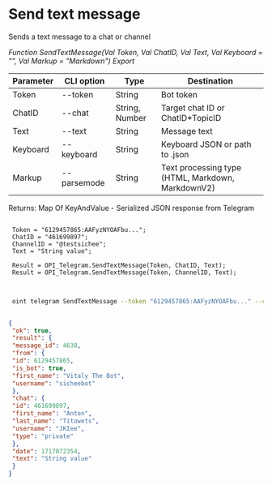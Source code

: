﻿---
sidebar_position: 1
---

# Send text message
 Sends a text message to a chat or channel


*Function SendTextMessage(Val Token, Val ChatID, Val Text, Val Keyboard = "", Val Markup = "Markdown") Export*

 | Parameter | CLI option | Type | Destination |
 |-|-|-|-|
 | Token | --token | String | Bot token |
 | ChatID | --chat | String, Number | Target chat ID or ChatID*TopicID |
 | Text | --text | String | Message text |
 | Keyboard | --keyboard | String | Keyboard JSON or path to .json |
 | Markup | --parsemode | String | Text processing type (HTML, Markdown, MarkdownV2) |

 
 Returns: Map Of KeyAndValue - Serialized JSON response from Telegram

```bsl title="Code example"
	
 Token = "6129457865:AAFyzNYOAFbu...";
 ChatID = "461699897";
 ChannelID = "@testsichee";
 Text = "String value";
 
 Result = OPI_Telegram.SendTextMessage(Token, ChatID, Text);
 Result = OPI_Telegram.SendTextMessage(Token, ChannelID, Text);
	
```

```sh title="CLI command example"
 
 oint telegram SendTextMessage --token "6129457865:AAFyzNYOAFbu..." --chat "461699897" --text "String value" --keyboard %keyboard% --parsemode %parsemode%


```


```json title="Result"

{
 "ok": true,
 "result": {
 "message_id": 4638,
 "from": {
 "id": 6129457865,
 "is_bot": true,
 "first_name": "Vitaly The Bot",
 "username": "sicheebot"
 },
 "chat": {
 "id": 461699897,
 "first_name": "Anton",
 "last_name": "Titowets",
 "username": "JKIee",
 "type": "private"
 },
 "date": 1717072354,
 "text": "String value"
 }
}

```
